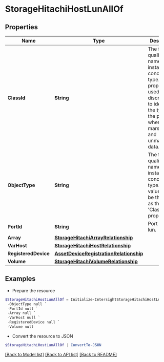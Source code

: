 # StorageHitachiHostLunAllOf
## Properties

Name | Type | Description | Notes
------------ | ------------- | ------------- | -------------
**ClassId** | **String** | The fully-qualified name of the instantiated, concrete type. This property is used as a discriminator to identify the type of the payload when marshaling and unmarshaling data. | [default to "storage.HitachiHostLun"]
**ObjectType** | **String** | The fully-qualified name of the instantiated, concrete type. The value should be the same as the &#39;ClassId&#39; property. | [default to "storage.HitachiHostLun"]
**PortId** | **String** | Port ID of the lun. | [optional] [readonly] 
**Array** | [**StorageHitachiArrayRelationship**](StorageHitachiArrayRelationship.md) |  | [optional] 
**VarHost** | [**StorageHitachiHostRelationship**](StorageHitachiHostRelationship.md) |  | [optional] 
**RegisteredDevice** | [**AssetDeviceRegistrationRelationship**](AssetDeviceRegistrationRelationship.md) |  | [optional] 
**Volume** | [**StorageHitachiVolumeRelationship**](StorageHitachiVolumeRelationship.md) |  | [optional] 

## Examples

- Prepare the resource
```powershell
$StorageHitachiHostLunAllOf = Initialize-IntersightStorageHitachiHostLunAllOf  -ClassId null `
 -ObjectType null `
 -PortId null `
 -Array null `
 -VarHost null `
 -RegisteredDevice null `
 -Volume null
```

- Convert the resource to JSON
```powershell
$StorageHitachiHostLunAllOf | ConvertTo-JSON
```

[[Back to Model list]](../README.md#documentation-for-models) [[Back to API list]](../README.md#documentation-for-api-endpoints) [[Back to README]](../README.md)

